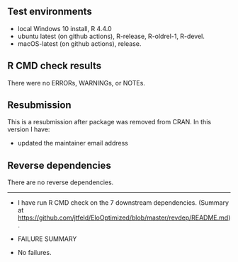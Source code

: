 ## Test environments
* local Windows 10 install, R 4.4.0
* ubuntu latest (on github actions), R-release, R-oldrel-1, R-devel.
* macOS-latest (on github actions), release.

## R CMD check results

There were no ERRORs, WARNINGs, or NOTEs. 
  
## Resubmission
This is a resubmission after package was removed from CRAN. In this version I have:

* updated the maintainer email address

## Reverse dependencies

There are no reverse dependencies.

---

* I have run R CMD check on the 7 downstream dependencies.
  (Summary at https://github.com/jtfeld/EloOptimized/blob/master/revdep/README.md). 
  
* FAILURE SUMMARY

* No failures.
